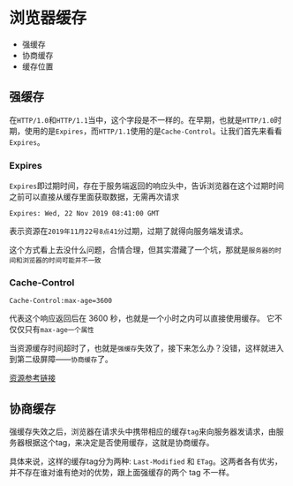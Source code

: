 # 浏览器缓存
- 强缓存
- 协商缓存
- 缓存位置

## 强缓存
在`HTTP/1.0`和`HTTP/1.1`当中，这个字段是不一样的。在早期，也就是`HTTP/1.0`时期，使用的是`Expires`，而`HTTP/1.1`使用的是`Cache-Control`。让我们首先来看看`Expires`。

### Expires
`Expires`即过期时间，存在于服务端返回的响应头中，告诉浏览器在这个过期时间之前可以直接从缓存里面获取数据，无需再次请求
```
Expires: Wed, 22 Nov 2019 08:41:00 GMT
```
表示资源在`2019年11月22号8点41分`过期，过期了就得向服务端发请求。

这个方式看上去没什么问题，合情合理，但其实潜藏了一个坑，那就是`服务器的时间和浏览器的时间可能并不一致`

### Cache-Control
```
Cache-Control:max-age=3600
```
代表这个响应返回后在 3600 秒，也就是一个小时之内可以直接使用缓存。
它不仅仅只有`max-age一个属性`

当资源缓存时间超时了，也就是`强缓存`失效了，接下来怎么办？没错，这样就进入到第二级屏障——`协商缓存`了。

[资源参考链接](https://juejin.cn/post/6844904021308735502)

## 协商缓存
强缓存失效之后，浏览器在请求头中携带相应的缓存`tag`来向服务器发请求，由服务器根据这个tag，来决定是否使用缓存，这就是协商缓存。

具体来说，这样的缓存tag分为两种: `Last-Modified` 和 `ETag`。这两者各有优劣，并不存在谁对谁有绝对的优势，跟上面强缓存的两个 tag 不一样。